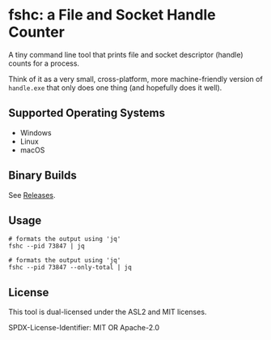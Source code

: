 # fshc: a File and Socket Handle Counter

A tiny command line tool that prints file and socket descriptor (handle)
counts for a process.

Think of it as a very small, cross-platform, more machine-friendly version of `handle.exe`
that only does one thing (and hopefully does it well).

## Supported Operating Systems

 * Windows
 * Linux
 * macOS


## Binary Builds

See [Releases](https://github.com/rabbitmq/fshc/releases).


## Usage

``` shell
# formats the output using 'jq'
fshc --pid 73847 | jq
```

``` shell
# formats the output using 'jq'
fshc --pid 73847 --only-total | jq
```

## License

This tool is dual-licensed under the ASL2 and MIT licenses.

SPDX-License-Identifier: MIT OR Apache-2.0
